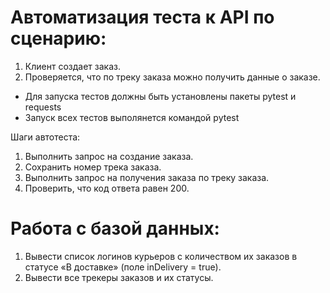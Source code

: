﻿# Автоматизация теста к API по сценарию:
1. Клиент создает заказ.
2. Проверяется, что по треку заказа можно получить данные о заказе.

- Для запуска тестов должны быть установлены пакеты pytest и requests
- Запуск всех тестов выполянется командой pytest

Шаги автотеста:
1. Выполнить запрос на создание заказа.
2. Сохранить номер трека заказа.
3. Выполнить запрос на получения заказа по треку заказа.
4. Проверить, что код ответа равен 200.

# Работа с базой данных:
1. Вывести список логинов курьеров с количеством их заказов в статусе «В доставке» (поле inDelivery = true).
2. Вывести все трекеры заказов и их статусы.